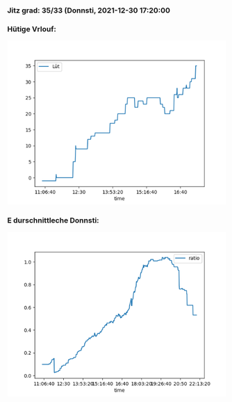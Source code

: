 ### Jitz grad: 35/33 (Donnsti, 2021-12-30 17:20:00

### Hütige Vrlouf:
![Graph](Today.png)

### E durschnittleche Donnsti:
![Graph](Donnsti.png)
